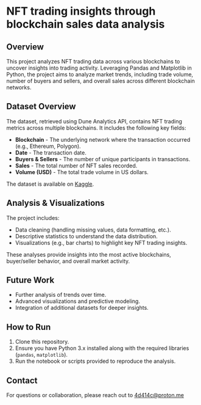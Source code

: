 # NFT trading insights through blockchain sales data analysis

## Overview
This project analyzes NFT trading data across various blockchains to uncover insights into trading activity.  Leveraging Pandas and Matplotlib in Python, the project aims to analyze market trends, including trade volume, number of buyers and sellers, and overall sales across different blockchain networks.

## Dataset Overview
The dataset, retrieved using Dune Analytics API, contains NFT trading metrics across multiple blockchains.  It includes the following key fields:
- **Blockchain** - The underlying network where the transaction occurred (e.g., Ethereum, Polygon).
- **Date** - The transaction date.
- **Buyers & Sellers** - The number of unique participants in transactions.
- **Sales** - The total number of NFT sales recorded.
- **Volume (USD)** - The total trade volume in US dollars.

The dataset is available on [Kaggle](https://www.kaggle.com/code/kmmalcolmjones/dune-nft-trades-data).

## Analysis & Visualizations
The project includes:
- Data cleaning (handling missing values, data formatting, etc.).
- Descriptive statistics to understand the data distribution.
- Visualizations (e.g., bar charts) to highlight key NFT trading insights.

These analyses provide insights into the most active blockchains, buyer/seller behavior, and overall market activity.

## Future Work
- Further analysis of trends over time.
- Advanced visualizations and predictive modeling.
- Integration of additional datasets for deeper insights.

## How to Run
1. Clone this repository.
2. Ensure you have Python 3.x installed along with the required libraries (`pandas`, `matplotlib`).
3. Run the notebook or scripts provided to reproduce the analysis.

## Contact
For questions or collaboration, please reach out to 4d414c@proton.me
